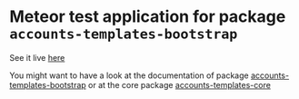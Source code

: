 Meteor test application for package `accounts-templates-bootstrap`
==================================================================

See it live [here](http://accounts-templates-bootstrap.meteor.com/)

You might want to have a look at the documentation of package [accounts-templates-bootstrap](https://atmospherejs.com/package/accounts-templates-bootstrap) or at the core package [accounts-templates-core](https://atmospherejs.com/package/accounts-templates-core)
